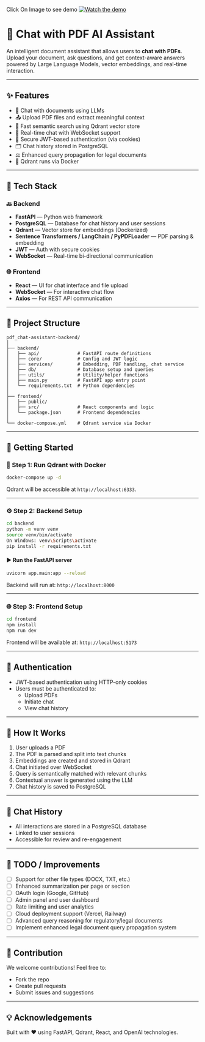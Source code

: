 Click On Image to see demo [![Watch the demo](https://img.youtube.com/vi/ac40lf2G8Yo/0.jpg)](https://youtu.be/ac40lf2G8Yo)
# 📄 Chat with PDF AI Assistant

An intelligent document assistant that allows users to **chat with PDFs**. Upload your document, ask questions, and get context-aware answers powered by Large Language Models, vector embeddings, and real-time interaction.

---

## ✨ Features

- 🧠 Chat with documents using LLMs
- 📤 Upload PDF files and extract meaningful context
- 🔎 Fast semantic search using Qdrant vector store
- 💬 Real-time chat with WebSocket support
- 🔐 Secure JWT-based authentication (via cookies)
- 🗂️ Chat history stored in PostgreSQL
- ⚖️ Enhanced query propagation for legal documents
- 🐳 Qdrant runs via Docker

---

## 🧰 Tech Stack

### 🔙 Backend
- **FastAPI** — Python web framework
- **PostgreSQL** — Database for chat history and user sessions
- **Qdrant** — Vector store for embeddings (Dockerized)
- **Sentence Transformers / LangChain / PyPDFLoader** — PDF parsing & embedding
- **JWT** — Auth with secure cookies
- **WebSocket** — Real-time bi-directional communication

### 🌐 Frontend
- **React** — UI for chat interface and file upload
- **WebSocket** — For interactive chat flow
- **Axios** — For REST API communication

---

## 📁 Project Structure

```
pdf_chat-assistant-backend/
│
├── backend/
│   ├── api/              # FastAPI route definitions
│   ├── core/             # Config and JWT logic
│   ├── services/         # Embedding, PDF handling, chat service
│   ├── db/               # Database setup and queries
│   ├── utils/            # Utility/helper functions
│   ├── main.py           # FastAPI app entry point
│   └── requirements.txt  # Python dependencies
│
├── frontend/
│   ├── public/
│   ├── src/              # React components and logic
│   └── package.json      # Frontend dependencies
│
└── docker-compose.yml    # Qdrant service via Docker
```

---

## 🚀 Getting Started

### 🐳 Step 1: Run Qdrant with Docker

```bash
docker-compose up -d
```

Qdrant will be accessible at `http://localhost:6333`.

---

### ⚙️ Step 2: Backend Setup

```bash
cd backend
python -m venv venv
source venv/bin/activate  
On Windows: venv\Scripts\activate
pip install -r requirements.txt
```

#### ▶️ Run the FastAPI server

```bash
uvicorn app.main:app --reload
```

Backend will run at: `http://localhost:8000`

---

### 🌐 Step 3: Frontend Setup

```bash
cd frontend
npm install
npm run dev
```

Frontend will be available at: `http://localhost:5173`

---

## 🔐 Authentication

- JWT-based authentication using HTTP-only cookies
- Users must be authenticated to:
  - Upload PDFs
  - Initiate chat
  - View chat history

---

## 🧠 How It Works

1. User uploads a PDF
2. The PDF is parsed and split into text chunks
3. Embeddings are created and stored in Qdrant
4. Chat initiated over WebSocket
5. Query is semantically matched with relevant chunks
6. Contextual answer is generated using the LLM
7. Chat history is saved to PostgreSQL

---

## 📝 Chat History

- All interactions are stored in a PostgreSQL database
- Linked to user sessions
- Accessible for review and re-engagement

---

## 📌 TODO / Improvements

- [ ] Support for other file types (DOCX, TXT, etc.)
- [ ] Enhanced summarization per page or section
- [ ] OAuth login (Google, GitHub)
- [ ] Admin panel and user dashboard
- [ ] Rate limiting and user analytics
- [ ] Cloud deployment support (Vercel, Railway)
- [ ] Advanced query reasoning for regulatory/legal documents
- [ ] Implement enhanced legal document query propagation system

---

## 🤝 Contribution

We welcome contributions! Feel free to:
- Fork the repo
- Create pull requests
- Submit issues and suggestions

---



## 💡 Acknowledgements

Built with ❤️ using FastAPI, Qdrant, React, and OpenAI technologies.


